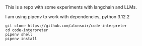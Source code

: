 This is a repo with some experiments with langchain and LLMs.

I am using pipenv to work with dependencies, python 3.12.2

    git clone https://github.com/alonsoir/code-interpreter
    cd code-interpreter
    pipenv shell
    pipenv install
